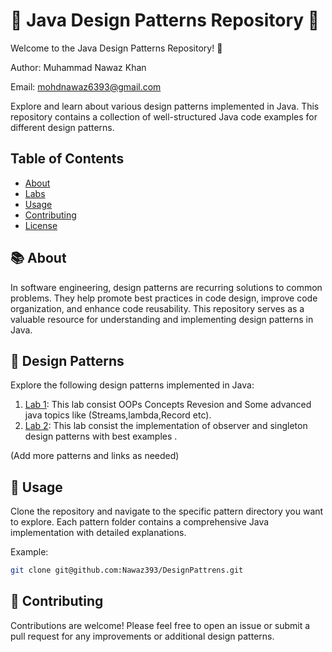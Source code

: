 # 🌟 Java Design Patterns Repository 🌟

Welcome to the Java Design Patterns Repository! 🚀


Author: Muhammad Nawaz Khan

Email: mohdnawaz6393@gmail.com 

Explore and learn about various design patterns implemented in Java. This repository contains a collection of well-structured Java code examples for different design patterns.

## Table of Contents

- [About](#about)
- [Labs](#design-patterns)
- [Usage](#usage)
- [Contributing](#contributing)
- [License](#license)

## 📚 About

In software engineering, design patterns are recurring solutions to common problems. They help promote best practices in code design, improve code organization, and enhance code reusability. This repository serves as a valuable resource for understanding and implementing design patterns in Java.

## 🧩 Design Patterns

Explore the following design patterns implemented in Java:

1. [Lab 1](/src/Lab1): This lab consist OOPs Concepts Revesion and Some advanced java topics like  (Streams,lambda,Record etc).
1. [Lab 2](/src/Lab2): This lab consist the implementation of observer and singleton design patterns with best examples  .


(Add more patterns and links as needed)

## 🚀 Usage

Clone the repository and navigate to the specific pattern directory you want to explore. Each pattern folder contains a comprehensive Java implementation with detailed explanations.

Example:

```bash
git clone git@github.com:Nawaz393/DesignPattrens.git

```


## 🤝 Contributing

Contributions are welcome! Please feel free to open an issue or submit a pull request for any improvements or additional design patterns.
